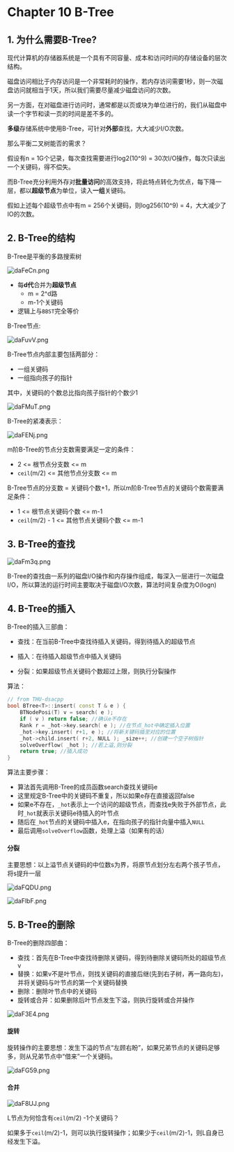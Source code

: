 # Chapter 10 B-Tree

## 1. 为什么需要B-Tree?

现代计算机的存储器系统是一个具有不同容量、成本和访问时间的存储设备的层次结构。

磁盘访问相比于内存访问是一个非常耗时的操作，若内存访问需要1秒，则一次磁盘访问就相当于1天，所以我们需要尽量减少磁盘访问的次数。

另一方面，在对磁盘进行访问时，通常都是以页或块为单位进行的，我们从磁盘中读一个字节和读一页的时间是差不多的。

**多级**存储系统中使用B-Tree，可针对**外部**查找，大大减少I/O次数。

那么平衡二叉树能否的需求？

假设有n = 1G个记录，每次查找需要进行log2(10^9) = 30次I/O操作，每次只读出一个关键码，得不偿失。

而B-Tree充分利用外存对**批量访问**的高效支持，将此特点转化为优点，每下降一层，都以**超级节点**为单位，读入**一组**关键码。

假如上述每个超级节点中有m = 256个关键码，则log256(10^9) = 4，大大减少了IO的次数。

## 2. B-Tree的结构

B-Tree是平衡的多路搜索树

![daFeCn.png](https://s1.ax1x.com/2020/08/22/daFeCn.png)

* 每**d代**合并为**超级节点**
  * m = 2^d路
  * m-1个关键码
* 逻辑上与`BBST`完全等价

B-Tree节点:

![daFuvV.png](https://s1.ax1x.com/2020/08/22/daFuvV.png)

B-Tree节点内部主要包括两部分：

* 一组关键码
* 一组指向孩子的指针

其中，关键码的个数总比指向孩子指针的个数少1

![daFMuT.png](https://s1.ax1x.com/2020/08/22/daFMuT.png)

B-Tree的紧凑表示：

![daFENj.png](https://s1.ax1x.com/2020/08/22/daFENj.png)

m阶B-Tree的节点分支数需要满足一定的条件：

* 2 <= 根节点分支数 <= m
* `ceil`(m/2) <= 其他节点分支数 <= m

B-Tree节点的分支数 = 关键码个数+1，所以m阶B-Tree节点的关键码个数需要满足条件：

* 1 <= 根节点关键码个数 <= m-1
* `ceil`(m/2) - 1 <= 其他节点关键码个数 <= m-1

## 3. B-Tree的查找

![daFm3q.png](https://s1.ax1x.com/2020/08/22/daFm3q.png)

B-Tree的查找由一系列的磁盘I/O操作和内存操作组成，每深入一层进行一次磁盘I/O，所以算法的运行时间主要取决于磁盘I/O次数，算法时间复杂度为O(logn)

## 4. B-Tree的插入

B-Tree的插入三部曲：

* 查找：在当前B-Tree中查找待插入关键码，得到待插入的超级节点

* 插入：在待插入超级节点中插入关键码
* 分裂：如果超级节点关键码个数超过上限，则执行分裂操作

算法：

```c++
// from THU-dsacpp
bool BTree<T>::insert( const T & e ) {
    BTNodePosi(T) v = search( e );
    if ( v ) return false; //确认e不存在
    Rank r = _hot->key.search( e ); //在节点_hot中确定插入位置
    _hot->key.insert( r+1, e ); //将新关键码插至对应的位置
    _hot->child.insert( r+2, NULL ); _size++; //创建一个空子树指针
    solveOverflow( _hot ); //若上溢,则分裂
    return true; //插入成功
}
```

算法主要步骤：

* 算法首先调用B-Tree的成员函数search查找关键码e
* 这里规定B-Tree中的关键码不重复，所以如果e存在直接返回false
* 如果e不存在，`_hot`表示上一个访问的超级节点，而查找e失败于外部节点，此时`_hot`就表示关键码e待插入的叶节点
* 随后在`_hot`节点的关键码中插入e，在指向孩子的指针向量中插入`NULL`
* 最后调用`solveOverflow`函数，处理上溢（如果有的话）

#### 分裂

主要思想：以上溢节点关键码的中位数s为界，将原节点划分左右两个孩子节点，将s提升一层

![daFQDU.png](https://s1.ax1x.com/2020/08/22/daFQDU.png)

![daFlbF.png](https://s1.ax1x.com/2020/08/22/daFlbF.png)

## 5. B-Tree的删除

B-Tree的删除四部曲：

* 查找：首先在B-Tree中查找待删除关键码，得到待删除关键码所处的超级节点v
* 替换：如果v不是叶节点，则找关键码的直接后继(先到右子树，再一路向左)，并将关键码与叶节点的第一个关键码替换
* 删除：删除叶节点中的关键码
* 旋转或合并：如果删除后叶节点发生下溢，则执行旋转或合并操作

![daF3E4.png](https://s1.ax1x.com/2020/08/22/daF3E4.png)

#### 旋转

旋转操作的主要思想：发生下溢的节点“左顾右盼”，如果兄弟节点的关键码足够多，则从兄弟节点中“借来”一个关键码。

![daFG59.png](https://s1.ax1x.com/2020/08/22/daFG59.png)

#### 合并

![daF8UJ.png](https://s1.ax1x.com/2020/08/22/daF8UJ.png)

L节点为何恰含有`ceil`(m/2) -1个关键码？

如果多于`ceil`(m/2)-1，则可以执行旋转操作；如果少于`ceil`(m/2)-1，则L自身已经发生下溢。